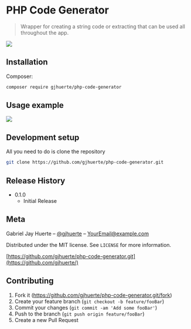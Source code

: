 # PHP Code Generator
> Wrapper for creating a string code or extracting that can be used all throughout the app.


![](header.png)

## Installation

Composer:

```sh
composer require gjhuerte/php-code-generator
```

## Usage example

![](https://i.imgur.com/Bmkj6HJ.png)

## Development setup

All you need to do is clone the repository

```sh
git clone https://github.com/gjhuerte/php-code-generator.git
```

## Release History

* 0.1.0
    * Initial Release

## Meta

Gabriel Jay Huerte – [@gjhuerte](gjhuerte@gmail.com) – YourEmail@example.com

Distributed under the MIT license. See ``LICENSE`` for more information.

[https://github.com/gjhuerte/php-code-generator.git](https://github.com/gjhuerte/)

## Contributing

1. Fork it (<https://github.com/gjhuerte/php-code-generator.git/fork>)
2. Create your feature branch (`git checkout -b feature/fooBar`)
3. Commit your changes (`git commit -am 'Add some fooBar'`)
4. Push to the branch (`git push origin feature/fooBar`)
5. Create a new Pull Request
